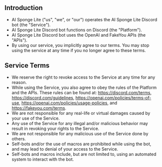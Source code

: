 ## Introduction

- AI Sponge Lite ("us", "we", or "our") operates the AI Sponge Lite Discord bot (the "Service").
- AI Sponge Lite Discord bot functions on Discord (the "Platform").
- AI Sponge Lite Discord bot uses the OpenAI and FakeYou APIs (the "APIs").
- By using our service, you implicitly agree to our terms. You may stop using the service at any time if you no longer
  agree to these terms.

## Service Terms

- We reserve the right to revoke access to the Service at any time for any reason.
- While using the Service, you also agree to obey the rules of the Platform and the APIs. These rules can be found
  at: https://discord.com/terms, https://discord.com/guidelines, https://openai.com/policies/terms-of-use,
  https://openai.com/policies/usage-policies, and https://fakeyou.com/terms.
- We are not responsible for any real-life or virtual damages caused by your use of the Service.
- Any use of the Service for any illegal and/or malicious behavior may result in revoking your rights to the Service.
- We are not responsible for any malicious use of the Service done by others.
- Self-bots and/or the use of macros are prohibited while using the bot, and may lead to denial of your access to the
  Service.
- Self-bots and macros include, but are not limited to, using an automated system to interact with the bot.
